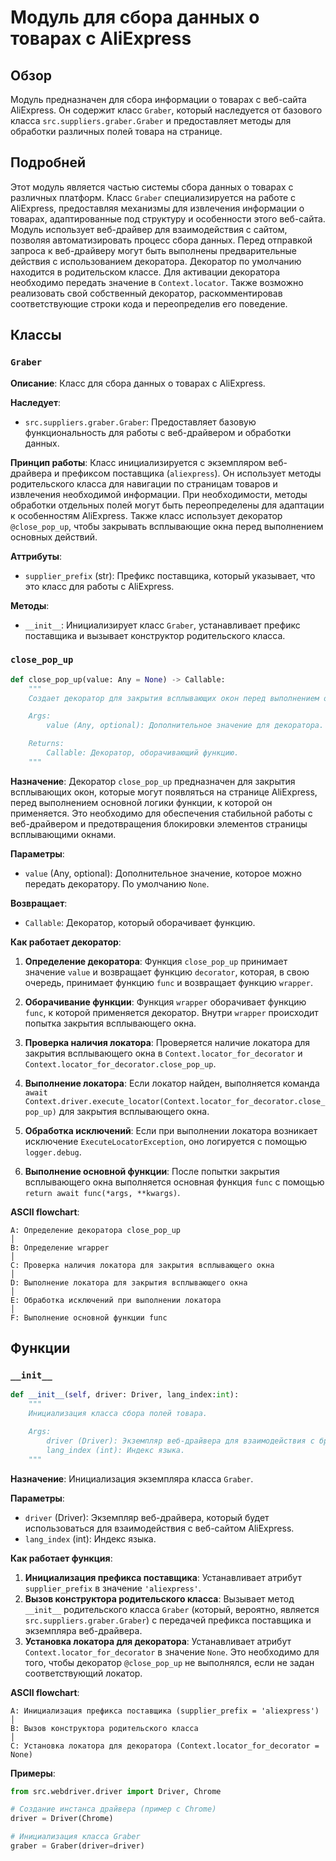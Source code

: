 # Модуль для сбора данных о товарах с AliExpress

## Обзор

Модуль предназначен для сбора информации о товарах с веб-сайта AliExpress. Он содержит класс `Graber`, который наследуется от базового класса `src.suppliers.graber.Graber` и предоставляет методы для обработки различных полей товара на странице.

## Подробней

Этот модуль является частью системы сбора данных о товарах с различных платформ. Класс `Graber` специализируется на работе с AliExpress, предоставляя механизмы для извлечения информации о товарах, адаптированные под структуру и особенности этого веб-сайта. Модуль использует веб-драйвер для взаимодействия с сайтом, позволяя автоматизировать процесс сбора данных.
Перед отправкой запроса к веб-драйверу могут быть выполнены предварительные действия с использованием декоратора. Декоратор по умолчанию находится в родительском классе. Для активации декоратора необходимо передать значение в `Context.locator`.
Также возможно реализовать свой собственный декоратор, раскомментировав соответствующие строки кода и переопределив его поведение.

## Классы

### `Graber`

**Описание**: Класс для сбора данных о товарах с AliExpress.

**Наследует**:
- `src.suppliers.graber.Graber`: Предоставляет базовую функциональность для работы с веб-драйвером и обработки данных.

**Принцип работы**:
Класс инициализируется с экземпляром веб-драйвера и префиксом поставщика (`aliexpress`). Он использует методы родительского класса для навигации по страницам товаров и извлечения необходимой информации. При необходимости, методы обработки отдельных полей могут быть переопределены для адаптации к особенностям AliExpress. Также класс использует декоратор `@close_pop_up`, чтобы закрывать всплывающие окна перед выполнением основных действий.

**Аттрибуты**:
- `supplier_prefix` (str): Префикс поставщика, который указывает, что это класс для работы с AliExpress.

**Методы**:
- `__init__`: Инициализирует класс `Graber`, устанавливает префикс поставщика и вызывает конструктор родительского класса.

### `close_pop_up`
```python
def close_pop_up(value: Any = None) -> Callable:
    """
    Создает декоратор для закрытия всплывающих окон перед выполнением основной логики функции.

    Args:
        value (Any, optional): Дополнительное значение для декоратора. По умолчанию None.

    Returns:
        Callable: Декоратор, оборачивающий функцию.
    """
```
**Назначение**:
Декоратор `close_pop_up` предназначен для закрытия всплывающих окон, которые могут появляться на странице AliExpress, перед выполнением основной логики функции, к которой он применяется. Это необходимо для обеспечения стабильной работы с веб-драйвером и предотвращения блокировки элементов страницы всплывающими окнами.

**Параметры**:

- `value` (Any, optional): Дополнительное значение, которое можно передать декоратору. По умолчанию `None`.

**Возвращает**:

- `Callable`: Декоратор, который оборачивает функцию.

**Как работает декоратор**:

1. **Определение декоратора**: Функция `close_pop_up` принимает значение `value` и возвращает функцию `decorator`, которая, в свою очередь, принимает функцию `func` и возвращает функцию `wrapper`.

2. **Оборачивание функции**: Функция `wrapper` оборачивает функцию `func`, к которой применяется декоратор. Внутри `wrapper` происходит попытка закрытия всплывающего окна.

3. **Проверка наличия локатора**: Проверяется наличие локатора для закрытия всплывающего окна в `Context.locator_for_decorator` и `Context.locator_for_decorator.close_pop_up`.

4. **Выполнение локатора**: Если локатор найден, выполняется команда `await Context.driver.execute_locator(Context.locator_for_decorator.close_pop_up)` для закрытия всплывающего окна.

5. **Обработка исключений**: Если при выполнении локатора возникает исключение `ExecuteLocatorException`, оно логируется с помощью `logger.debug`.

6. **Выполнение основной функции**: После попытки закрытия всплывающего окна выполняется основная функция `func` с помощью `return await func(*args, **kwargs)`.

**ASCII flowchart**:

```
A: Определение декоратора close_pop_up
│
B: Определение wrapper
│
C: Проверка наличия локатора для закрытия всплывающего окна
│
D: Выполнение локатора для закрытия всплывающего окна
│
E: Обработка исключений при выполнении локатора
│
F: Выполнение основной функции func
```

## Функции

### `__init__`

```python
def __init__(self, driver: Driver, lang_index:int):
    """
    Инициализация класса сбора полей товара.

    Args:
        driver (Driver): Экземпляр веб-драйвера для взаимодействия с браузером.
        lang_index (int): Индекс языка.
    """
```

**Назначение**: Инициализация экземпляра класса `Graber`.

**Параметры**:
- `driver` (Driver): Экземпляр веб-драйвера, который будет использоваться для взаимодействия с веб-сайтом AliExpress.
- `lang_index` (int): Индекс языка.

**Как работает функция**:

1. **Инициализация префикса поставщика**: Устанавливает атрибут `supplier_prefix` в значение `'aliexpress'`.
2. **Вызов конструктора родительского класса**: Вызывает метод `__init__` родительского класса `Graber` (который, вероятно, является `src.suppliers.graber.Graber`) с передачей префикса поставщика и экземпляра веб-драйвера.
3. **Установка локатора для декоратора**: Устанавливает атрибут `Context.locator_for_decorator` в значение `None`. Это необходимо для того, чтобы декоратор `@close_pop_up` не выполнялся, если не задан соответствующий локатор.

**ASCII flowchart**:

```
A: Инициализация префикса поставщика (supplier_prefix = 'aliexpress')
│
B: Вызов конструктора родительского класса
│
C: Установка локатора для декоратора (Context.locator_for_decorator = None)
```

**Примеры**:

```python
from src.webdriver.driver import Driver, Chrome

# Создание инстанса драйвера (пример с Chrome)
driver = Driver(Chrome)

# Инициализация класса Graber
graber = Graber(driver=driver)